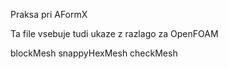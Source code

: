 Praksa pri AFormX

Ta file vsebuje tudi ukaze z razlago za OpenFOAM 

blockMesh 
snappyHexMesh
checkMesh